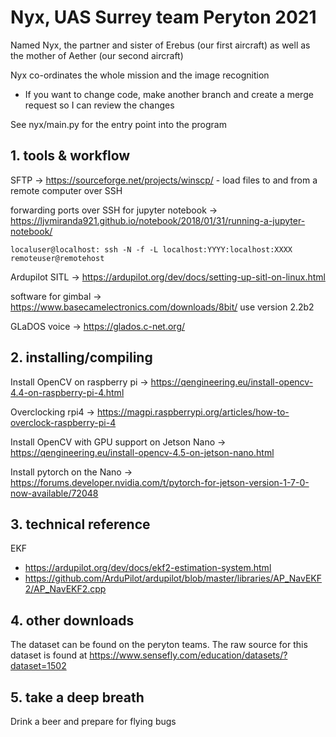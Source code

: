 # Nyx, UAS Surrey team Peryton 2021

Named Nyx, the partner and sister of Erebus (our first aircraft) as well as the mother of Aether (our second aircraft)

Nyx co-ordinates the whole mission and the image recognition 


- If you want to change code, make another branch and create a merge request so I can review the changes


See nyx/main.py for the entry point into the program




## 1. tools & workflow

SFTP -> https://sourceforge.net/projects/winscp/ - load files to and from a remote computer over SSH

forwarding ports over SSH for jupyter notebook -> https://ljvmiranda921.github.io/notebook/2018/01/31/running-a-jupyter-notebook/
```
localuser@localhost: ssh -N -f -L localhost:YYYY:localhost:XXXX remoteuser@remotehost
```

Ardupilot SITL -> https://ardupilot.org/dev/docs/setting-up-sitl-on-linux.html

software for gimbal -> https://www.basecamelectronics.com/downloads/8bit/ use version 2.2b2

GLaDOS voice -> https://glados.c-net.org/ 


## 2. installing/compiling

Install OpenCV on raspberry pi -> https://qengineering.eu/install-opencv-4.4-on-raspberry-pi-4.html

Overclocking rpi4 -> https://magpi.raspberrypi.org/articles/how-to-overclock-raspberry-pi-4

Install OpenCV with GPU support on Jetson Nano -> https://qengineering.eu/install-opencv-4.5-on-jetson-nano.html

Install pytorch on the Nano -> https://forums.developer.nvidia.com/t/pytorch-for-jetson-version-1-7-0-now-available/72048

## 3. technical reference

EKF
- https://ardupilot.org/dev/docs/ekf2-estimation-system.html
- https://github.com/ArduPilot/ardupilot/blob/master/libraries/AP_NavEKF2/AP_NavEKF2.cpp


## 4. other downloads

The dataset can be found on the peryton teams.
The raw source for this dataset is found at https://www.sensefly.com/education/datasets/?dataset=1502


## 5. take a deep breath

Drink a beer and prepare for flying bugs
